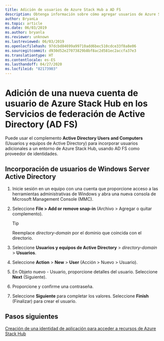 ```yaml
---
title: Adición de usuarios de Azure Stack Hub a AD FS
description: Obtenga información sobre cómo agregar usuarios de Azure Stack Hub para implementaciones de Servicios de federación de Active Directory (AD FS).
author: BryanLa
ms.topic: article
ms.date: 06/03/2019
ms.author: bryanla
ms.reviewer: unknown
ms.lastreviewed: 06/03/2019
ms.openlocfilehash: 97dcbd84699a99710add6bec510cdce33f8a8e06
ms.sourcegitcommit: d930d52e27073829b8bf8ac2d581ec2accfa37e3
ms.translationtype: HT
ms.contentlocale: es-ES
ms.lasthandoff: 04/27/2020
ms.locfileid: "82173903"
---
```

# <a name="add-a-new-azure-stack-hub-user-account-in-active-directory-federation-services-ad-fs"></a>Adición de una nueva cuenta de usuario de Azure Stack Hub en los Servicios de federación de Active Directory (AD FS)

Puede usar el complemento **Active Directory Users and Computers** (Usuarios y equipos de Active Directory) para incorporar usuarios adicionales a un entorno de Azure Stack Hub, usando AD FS como proveedor de identidades.

## <a name="add-windows-server-active-directory-users"></a>Incorporación de usuarios de Windows Server Active Directory

1. Inicie sesión en un equipo con una cuenta que proporcione acceso a las herramientas administrativas de Windows y abra una nueva consola de Microsoft Management Console (MMC).
2. Seleccione **File > Add or remove snap-in** (Archivo > Agregar o quitar complemento).

   > [!TIP]
   > Reemplace *directory-domain* por el dominio que coincida con el directorio. 

3. Seleccione **Usuarios y equipos de Active Directory** > *directory-domain* > **Usuarios**.
4. Seleccione **Action** > **New** > **User** (Acción > Nuevo > Usuario).
5. En Objeto nuevo - Usuario, proporcione detalles del usuario. Seleccione **Next** (Siguiente).
6. Proporcione y confirme una contraseña.
7. Seleccione **Siguiente** para completar los valores. Seleccione **Finish** (Finalizar) para crear el usuario.


## <a name="next-steps"></a>Pasos siguientes

[Creación de una identidad de aplicación para acceder a recursos de Azure Stack Hub](azure-stack-create-service-principals.md)